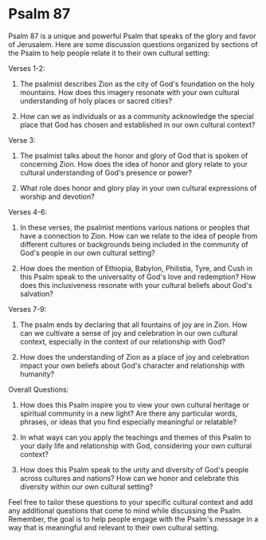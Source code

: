 # Psalm 87

Psalm 87 is a unique and powerful Psalm that speaks of the glory and favor of Jerusalem. Here are some discussion questions organized by sections of the Psalm to help people relate it to their own cultural setting:

Verses 1-2:

1. The psalmist describes Zion as the city of God's foundation on the holy mountains. How does this imagery resonate with your own cultural understanding of holy places or sacred cities? 

2. How can we as individuals or as a community acknowledge the special place that God has chosen and established in our own cultural context?

Verse 3:

1. The psalmist talks about the honor and glory of God that is spoken of concerning Zion. How does the idea of honor and glory relate to your cultural understanding of God's presence or power? 

2. What role does honor and glory play in your own cultural expressions of worship and devotion?

Verses 4-6:

1. In these verses, the psalmist mentions various nations or peoples that have a connection to Zion. How can we relate to the idea of people from different cultures or backgrounds being included in the community of God's people in our own cultural setting?

2. How does the mention of Ethiopia, Babylon, Philistia, Tyre, and Cush in this Psalm speak to the universality of God's love and redemption? How does this inclusiveness resonate with your cultural beliefs about God's salvation?

Verses 7-9:

1. The psalm ends by declaring that all fountains of joy are in Zion. How can we cultivate a sense of joy and celebration in our own cultural context, especially in the context of our relationship with God?

2. How does the understanding of Zion as a place of joy and celebration impact your own beliefs about God's character and relationship with humanity?

Overall Questions:

1. How does this Psalm inspire you to view your own cultural heritage or spiritual community in a new light? Are there any particular words, phrases, or ideas that you find especially meaningful or relatable?

2. In what ways can you apply the teachings and themes of this Psalm to your daily life and relationship with God, considering your own cultural context?

3. How does this Psalm speak to the unity and diversity of God's people across cultures and nations? How can we honor and celebrate this diversity within our own cultural setting?

Feel free to tailor these questions to your specific cultural context and add any additional questions that come to mind while discussing the Psalm. Remember, the goal is to help people engage with the Psalm's message in a way that is meaningful and relevant to their own cultural setting.